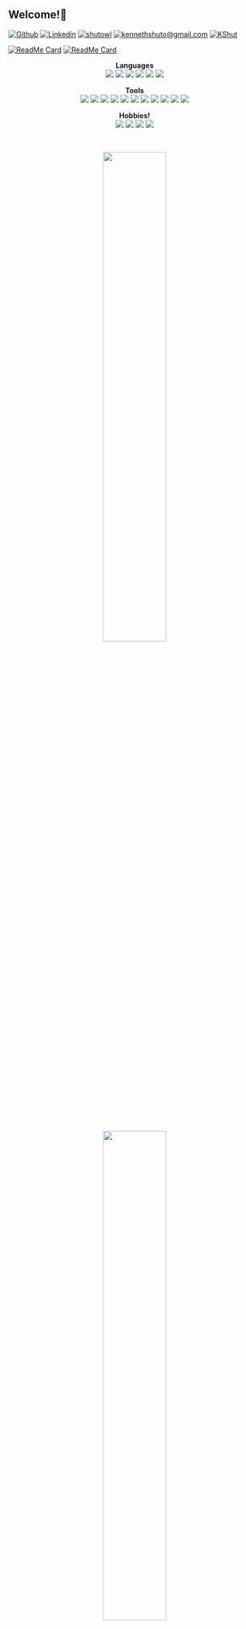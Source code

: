 ## Welcome!👋
<!-- Socials -->

[![Github](https://img.shields.io/badge/-Github-363636?style=flat&logo=Github&logoColor=white)](https://github.com/shutowl)
[![Linkedin](https://img.shields.io/badge/-LinkedIn-blue?style=flat&logo=Linkedin&logoColor=white)](https://www.linkedin.com/in/kenneth-shuto/)
[![shutowl](https://img.shields.io/badge/-Art_Twitter-00acee?style=flat&labelColor=00acee&logo=twitter&logoColor=white)](https://twitter.com/shutowl)
[![kennethshuto@gmail.com](https://img.shields.io/badge/-Main_Email-c14438?style=flat&logo=Gmail&logoColor=white)](mailto:kennethshuto@gmail.com)
[![KShut](https://img.shields.io/badge/-KShut-5865F2?style=flat&logo=Discord&logoColor=white)](https://discordapp.com/users/KShut#0339)

<!-- Bio -->

[![ReadMe Card](https://github-readme-stats.vercel.app/api/pin/?username=shutowl&repo=HoloSort&bg_color=00000000&text_color=e7e7e7&title_color=ccccff)](https://github.com/shutowl/HoloSort)
[![ReadMe Card](https://github-readme-stats.vercel.app/api/pin/?username=shutowl&repo=Koseki-Kombat&bg_color=00000000&text_color=e7e7e7&title_color=ccccff)](https://github.com/shutowl/Koseki-Kombat)

<!-- Skills -->
<p align="center">
  <b>Languages</b>
  <br>
  <img src="https://img.shields.io/badge/-Java-e66f15?style=flat-square&logo=Java&logoColor=white"/>
  <img src="https://img.shields.io/badge/-CSharp-760bd4?style=flat-square&logo=CSharp&logoColor=white"/>
  <img src="https://img.shields.io/badge/-JavaScript-fce742?style=flat-square&logo=javascript&logoColor=black"/>
  <img src="https://img.shields.io/badge/-C++-1c4be6?style=flat-square&logo=CPlusPlus&logoColor=white"/>
  <img src="https://img.shields.io/badge/-CSS-375cd4?style=flat-square&logo=CSS3&logoColor=white"/>
  <img src="https://img.shields.io/badge/-HTML5-E34F26?style=flat-square&logo=HTML5&logoColor=white"/>
</p>

<p align="center" text-align="center">
  <b>Tools</b>
  <br>
  <img src="https://img.shields.io/badge/-Unity-black?style=flat-square&logo=Unity&logoColor=white"/>
  <img src="https://img.shields.io/badge/-VSCode-23A9F2?style=flat-square&logo=Visual%20Studio%20Code&logoColor=white"/>
  <img src="https://img.shields.io/badge/-Jira-green?style=flat-square&logo=Jira&logoColor=white"/>
  <img src="https://img.shields.io/badge/-Github-181717?style=flat-square&logo=GitHub&logoColor=white"/>
  <img src="https://img.shields.io/badge/-Git-F44D27?style=flat-square&logo=Git&logoColor=white"/>
  <img src="https://img.shields.io/badge/-Aseprite-white?style=flat-square&logo=Aseprite&logoColor=black"/>
  <img src="https://img.shields.io/badge/-Trello-0079BF?style=flat-square&logo=Trello&logoColor=white"/>
  <img src="https://img.shields.io/badge/-AWS-232F3E?style=flat-square&logo=Amazon-AWS&logoColor=white"/>
  <img src="https://img.shields.io/badge/-React-61DAFB?style=flat-square&logo=React&logoColor=black"/>
  <img src="https://img.shields.io/badge/-Spring Boot-6DB33F?style=flat-square&logo=Spring-Boot&logoColor=white"/>
  <img src="https://img.shields.io/badge/-Clip_Studio_Paint-gray?style=flat-square"/>
</p>

<p align="center" text-align="center">
  <b>Hobbies!</b>
  <br>
  <img src="https://img.shields.io/badge/-Gaming-ff5757?style=flat-square"/>
  <img src="https://img.shields.io/badge/-Game Dev-87f279?style=flat-square"/>
  <img src="https://img.shields.io/badge/-Anime-5e7cff?style=flat-square"/>
  <img src="https://img.shields.io/badge/-Digital_Art-9570fa?style=flat-square"/>
</p>

<br>
<p align="center">
  <img height="50%" width="auto" src ="https://github-readme-stats.vercel.app/api?username=shutowl&count_private=true&include_all_commits=true&show_icons=true&title_color=ccccff&text_color=e7e7e7&hide_rank=true&hide_border=true&bg_color=00000000">
  <img height="50%" width="auto" src ="https://github-readme-stats.vercel.app/api/top-langs/?username=shutowl&layout=compact&hide_border=true&title_color=ccccff&theme=dark&bg_color=00000000&langs_count=6">
</p>

<sub>Last updated 3/2/24</sub>
